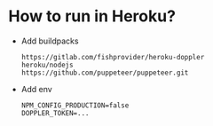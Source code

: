 # How to run in Heroku?
- Add buildpacks
  ```
  https://gitlab.com/fishprovider/heroku-doppler
  heroku/nodejs
  https://github.com/puppeteer/puppeteer.git
  ```

- Add env
  ```
  NPM_CONFIG_PRODUCTION=false
  DOPPLER_TOKEN=...
  ```
